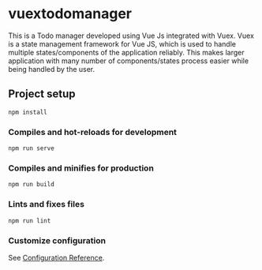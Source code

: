 # vuextodomanager
This is a Todo manager developed using Vue Js integrated with Vuex. Vuex is a state management framework for Vue JS, which is used to handle multiple states/components of the application reliably. This makes larger application with many number of components/states process easier while being handled by the user.

## Project setup
```
npm install
```

### Compiles and hot-reloads for development
```
npm run serve
```

### Compiles and minifies for production
```
npm run build
```

### Lints and fixes files
```
npm run lint
```

### Customize configuration
See [Configuration Reference](https://cli.vuejs.org/config/).
